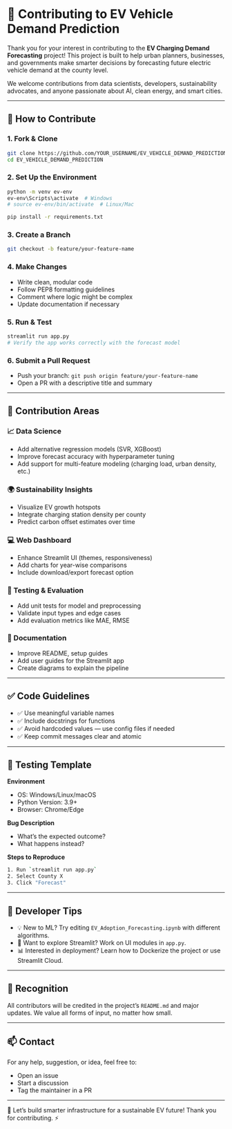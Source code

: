 # 🚗 Contributing to EV Vehicle Demand Prediction

Thank you for your interest in contributing to the **EV Charging Demand Forecasting** project! This project is built to help urban planners, businesses, and governments make smarter decisions by forecasting future electric vehicle demand at the county level.

We welcome contributions from data scientists, developers, sustainability advocates, and anyone passionate about AI, clean energy, and smart cities.

---

## 🌟 How to Contribute

### 1. Fork & Clone

```bash
git clone https://github.com/YOUR_USERNAME/EV_VEHICLE_DEMAND_PREDICTION.git
cd EV_VEHICLE_DEMAND_PREDICTION
```

### 2. Set Up the Environment

```bash
python -m venv ev-env
ev-env\Scripts\activate  # Windows
# source ev-env/bin/activate  # Linux/Mac

pip install -r requirements.txt
```

### 3. Create a Branch

```bash
git checkout -b feature/your-feature-name
```

### 4. Make Changes

* Write clean, modular code
* Follow PEP8 formatting guidelines
* Comment where logic might be complex
* Update documentation if necessary

### 5. Run & Test

```bash
streamlit run app.py
# Verify the app works correctly with the forecast model
```

### 6. Submit a Pull Request

* Push your branch: `git push origin feature/your-feature-name`
* Open a PR with a descriptive title and summary

---

## 🎯 Contribution Areas

### 📈 Data Science

* Add alternative regression models (SVR, XGBoost)
* Improve forecast accuracy with hyperparameter tuning
* Add support for multi-feature modeling (charging load, urban density, etc.)

### 🌍 Sustainability Insights

* Visualize EV growth hotspots
* Integrate charging station density per county
* Predict carbon offset estimates over time

### 💻 Web Dashboard

* Enhance Streamlit UI (themes, responsiveness)
* Add charts for year-wise comparisons
* Include download/export forecast option

### 🔬 Testing & Evaluation

* Add unit tests for model and preprocessing
* Validate input types and edge cases
* Add evaluation metrics like MAE, RMSE

### 📄 Documentation

* Improve README, setup guides
* Add user guides for the Streamlit app
* Create diagrams to explain the pipeline

---

## ✅ Code Guidelines

* ✅ Use meaningful variable names
* ✅ Include docstrings for functions
* ✅ Avoid hardcoded values — use config files if needed
* ✅ Keep commit messages clear and atomic

---

## 🧪 Testing Template

**Environment**

* OS: Windows/Linux/macOS
* Python Version: 3.9+
* Browser: Chrome/Edge

**Bug Description**

* What’s the expected outcome?
* What happens instead?

**Steps to Reproduce**

```bash
1. Run `streamlit run app.py`
2. Select County X
3. Click "Forecast"
```

---

## 🚀 Developer Tips

* 💡 New to ML? Try editing `EV_Adoption_Forecasting.ipynb` with different algorithms.
* 🧠 Want to explore Streamlit? Work on UI modules in `app.py`.
* 📊 Interested in deployment? Learn how to Dockerize the project or use Streamlit Cloud.

---

## 👥 Recognition

All contributors will be credited in the project’s `README.md` and major updates. We value all forms of input, no matter how small.

---

## 📫 Contact

For any help, suggestion, or idea, feel free to:

* Open an issue
* Start a discussion
* Tag the maintainer in a PR

---

🌱 Let’s build smarter infrastructure for a sustainable EV future! Thank you for contributing. ⚡

